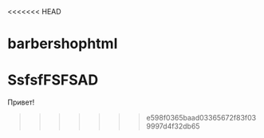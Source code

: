 <<<<<<< HEAD
# barbershophtml
SsfsfFSFSAD
=======
Привет!
>>>>>>> e598f0365baad03365672f83f039997d4f32db65
